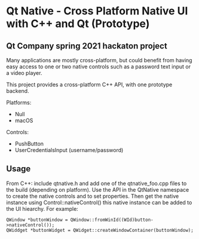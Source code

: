 
Qt Native - Cross Platform Native UI with C++ and Qt (Prototype)
================================================================

Qt Company spring 2021 hackaton project
---------------------------------------

Many applications are mostly cross-platform, but could benefit from having easy access
to one or two native controls such as a password text input or a video player.

This project provides a cross-platform C++ API, with one prototype backend.

Platforms:

* Null
* macOS

Controls:

* PushButton
* UserCredentialsInput (username/password)

Usage
-----

From C++: include qtnative.h and add one of the qtnative_foo.cpp files to the build
(depending on platform). Use the API in the QtNative namespace to create the native
controls and to set properties. Then get the native instance using Control::nativeControl()
this native instance can be added to the UI hiearchy. For example:

    QWindow *buttonWindow = QWindow::fromWinId((WId)button->nativeControl());
    QWiddget *buttonWidget = QWidget::createWindowContainer(buttonWindow);
